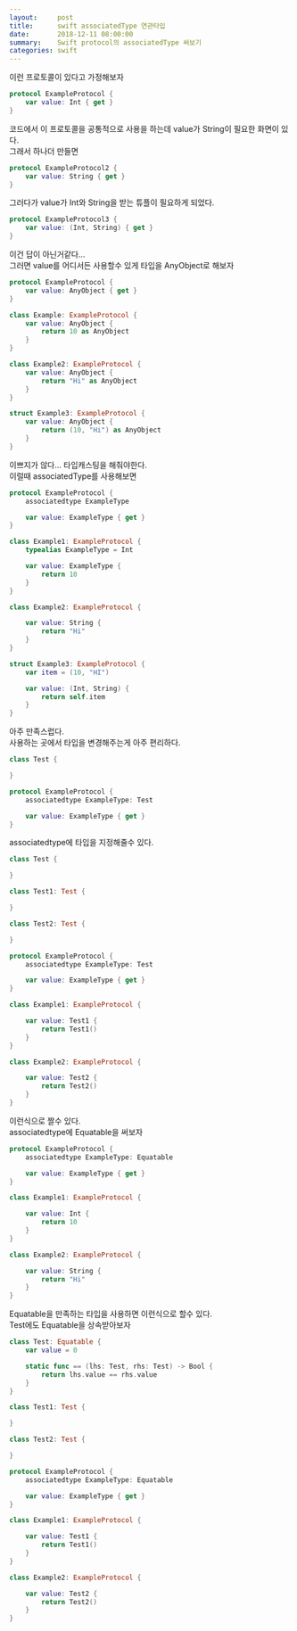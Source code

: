 ```yaml
---
layout:     post
title:      swift associatedType 연관타입
date:       2018-12-11 08:00:00
summary:    Swift protocol의 associatedType 써보기
categories: swift
---
```


이런 프로토콜이 있다고 가정해보자

```swift
protocol ExampleProtocol {
    var value: Int { get }
}
```

코드에서 이 프로토콜을 공통적으로 사용을 하는데 value가 String이 필요한 화면이 있다.<br>
그래서 하나더 만들면

```swift
protocol ExampleProtocol2 {
    var value: String { get }
}
```

그러다가 value가 Int와 String을 받는 튜플이 필요하게 되었다.

```swift
protocol ExampleProtocol3 {
    var value: (Int, String) { get }
}
```

이건 답이 아닌거같다...<br>
그러면 value를 어디서든 사용할수 있게 타입을 AnyObject로 해보자

```swift
protocol ExampleProtocol {
    var value: AnyObject { get }
}

class Example: ExampleProtocol {
    var value: AnyObject {
        return 10 as AnyObject
    }
}

class Example2: ExampleProtocol {
    var value: AnyObject {
        return "Hi" as AnyObject
    }
}

struct Example3: ExampleProtocol {
    var value: AnyObject {
        return (10, "Hi") as AnyObject
    }
}
```

이쁘지가 않다... 타입캐스팅을 해줘야한다.<br>
이럴때 associatedType를 사용해보면

```swift
protocol ExampleProtocol {
    associatedtype ExampleType

    var value: ExampleType { get }
}

class Example1: ExampleProtocol {
    typealias ExampleType = Int

    var value: ExampleType {
        return 10
    }
}

class Example2: ExampleProtocol {

    var value: String {
        return "Hi"
    }
}

struct Example3: ExampleProtocol {
    var item = (10, "HI")

    var value: (Int, String) {
        return self.item
    }
}
```

아주 만족스럽다.<br>
사용하는 곳에서 타입을 변경해주는게 아주 편리하다.



```swift
class Test {

}

protocol ExampleProtocol {
    associatedtype ExampleType: Test

    var value: ExampleType { get }
}
```

associatedtype에 타입을 지정해줄수 있다.

```swift
class Test {

}

class Test1: Test {

}

class Test2: Test {

}

protocol ExampleProtocol {
    associatedtype ExampleType: Test

    var value: ExampleType { get }
}

class Example1: ExampleProtocol {

    var value: Test1 {
        return Test1()
    }
}

class Example2: ExampleProtocol {

    var value: Test2 {
        return Test2()
    }
}
```

이런식으로 짤수 있다.<br>
associatedtype에 Equatable을 써보자

```swift
protocol ExampleProtocol {
    associatedtype ExampleType: Equatable

    var value: ExampleType { get }
}

class Example1: ExampleProtocol {

    var value: Int {
        return 10
    }
}

class Example2: ExampleProtocol {

    var value: String {
        return "Hi"
    }
}
```

Equatable을 만족하는 타입을 사용하면 이런식으로 할수 있다.<br>
Test에도 Equatable을 상속받아보자

```swift
class Test: Equatable {
    var value = 0

    static func == (lhs: Test, rhs: Test) -> Bool {
        return lhs.value == rhs.value
    }
}

class Test1: Test {

}

class Test2: Test {

}

protocol ExampleProtocol {
    associatedtype ExampleType: Equatable

    var value: ExampleType { get }
}

class Example1: ExampleProtocol {

    var value: Test1 {
        return Test1()
    }
}

class Example2: ExampleProtocol {

    var value: Test2 {
        return Test2()
    }
}
```
